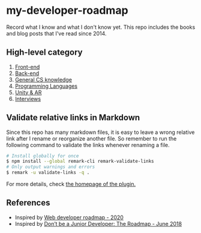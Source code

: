 # my-developer-roadmap
Record what I know and what I don't know yet.  This repo includes the books and blog posts that I've read since 2014.

## High-level category
1. [Front-end](./docs/front-end/README.md)
2. [Back-end](./docs/back-end/README.md)
3. [General CS knowledge](./docs/general-cs/README.md)
4. [Programming Languages](./docs/programming-languages/README.md)
5. [Unity & AR](./docs/unity-AR-VR/README.md)
6. [Interviews](./docs/Interviews/README.md)

## Validate relative links in Markdown
Since this repo has many markdown files, it is easy to leave a wrong relative link after I rename or reorganize another file. So remember to run the following command to validate the links whenever renaming a file. 
```sh
# Install globally for once
$ npm install --global remark-cli remark-validate-links
# Only output warnings and errors
$ remark -u validate-links -q .
```
For more details, check [the homepage of the plugin.](https://github.com/remarkjs/remark-validate-links)

## References
* Inspired by [Web developer roadmap - 2020](https://github.com/kamranahmedse/developer-roadmap)
* Inspired by [Don’t be a Junior Developer: The Roadmap - June 2018](https://zerotomastery.io/blog/dont-be-a-junior-developer-the-roadmap/?utm_source=medium&utm_medium=dont-be-junior-the-roadmap)